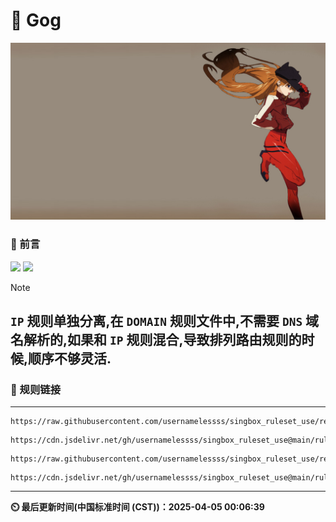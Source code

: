 
# 🧸 Gog
![](https://raw.githubusercontent.com/usernamelessss/picture-bed/main/images/202504042256831.jpg)
### 📣 前言
![](https://shields.io/badge/-移除重复规则-ff69b4) ![](https://shields.io/badge/-IP&nbsp;规则单独存放不与&nbsp;DOMAIN&nbsp;等混合-green)
> [!NOTE]
**`IP` 规则单独分离,在 `DOMAIN` 规则文件中,不需要 `DNS` 域名解析的,如果和 `IP` 规则混合,导致排列路由规则的时候,顺序不够灵活.**
---

###  🔗 规则链接
---

```url
https://raw.githubusercontent.com/usernamelessss/singbox_ruleset_use/refs/heads/main/rule/Gog/Gog_No_IP.json
```

```url
https://cdn.jsdelivr.net/gh/usernamelessss/singbox_ruleset_use@main/rule/Gog/Gog_No_IP.json
```

```url
https://raw.githubusercontent.com/usernamelessss/singbox_ruleset_use/refs/heads/main/rule/Gog/Gog_No_IP.srs
```

```url
https://cdn.jsdelivr.net/gh/usernamelessss/singbox_ruleset_use@main/rule/Gog/Gog_No_IP.srs
```

---
**⏲️ 最后更新时间(中国标准时间 (CST))：2025-04-05 00:06:39**